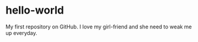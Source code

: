 # hello-world
My first repository on GitHub.
I love my girl-friend and she need to weak me up everyday.

